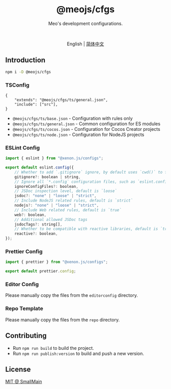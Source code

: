 <!-- <p align="center">
<img src="https://raw.githubusercontent.com/unocss/unocss/main/playground/public/icon-gray.svg" style="width:100px;" />
</p> -->

<h1 align="center">
@meojs/cfgs
</h1>

<p align="center">
Meo's development configurations.
</p>

<!-- <br>
<p align="center">
<a href="https://unocss.dev/">Documentation</a> |
<a href="https://unocss.dev/play/">Playground</a>
</p>
<br> -->

<br>
<p align="center">
<span>English</span> |
<a href="./README_zh-CN.md">简体中文</a>
</p>

## Introduction

```bash
npm i -D @meojs/cfgs
```

### TSConfig

```jsonc
{
    "extends": "@meojs/cfgs/ts/general.json",
    "include": ["src"],
}
```

- `@meojs/cfgs/ts/base.json` - Configuration with rules only
- `@meojs/cfgs/ts/general.json` - Common configuration for ES modules
- `@meojs/cfgs/ts/cocos.json` - Configuration for Cocos Creator projects
- `@meojs/cfgs/ts/node.json` - Configuration for NodeJS projects

### ESLint Config

```js
import { eslint } from "@xenon.js/configs";

export default eslint.config({
    // Whether to add `.gitignore` ignore, by default uses `cwd()` to find the `.gitignore` file path
    gitignore?: boolean | string,
    // Ignore all `*.config` configuration files, such as `eslint.config.js`, default is `true`
    ignoreConfigFiles?: boolean,
    // JSDoc inspection level, default is `loose`
    jsdoc?: "none" | "loose" | "strict",
    // Include NodeJS related rules, default is `strict`
    nodejs?: "none" | "loose" | "strict",
    // Include Web related rules, default is `true`
    web?: boolean,
    // Additional allowed JSDoc tags
    jsdocTags?: string[],
    // Whether to be compatible with reactive libraries, default is `true`
    reactive?: boolean,
});
```

### Prettier Config

```js
import { prettier } from "@xenon.js/configs";

export default prettier.config;
```

### Editor Config

Please manually copy the files from the `editorconfig` directory.

### Repo Template

Please manually copy the files from the `repo` directory.

<!-- ## Documentation

Read the [documentation](https://unocss.dev/) for more details. -->

<!-- ## Contributing

To get started contributing to the project, see the [Contributing Guide](./CONTRIBUTING.md). -->

## Contributing

- Run `npm run build` to build the project.
- Run `npm run publish:version` to build and push a new version.

## License

[MIT @ SmallMain](./LICENSE)
